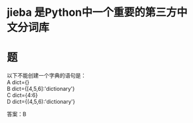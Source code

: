 # jieba  是Python中一个重要的第三方中文分词库


# 题

以下不能创建一个字典的语句是：  
A dict={}  
B dict={[4,5,6]:'dictionary'}  
C dict={4:6}  
D dict={(4,5,6):'dictionary'}  

答案：B  
